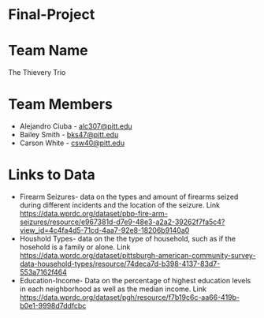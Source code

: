 # Final-Project
# Team Name
The Thievery Trio
# Team Members
* Alejandro Ciuba - alc307@pitt.edu 
* Bailey Smith - bks47@pitt.edu 
* Carson White - csw40@pitt.edu
# Links to Data
* Firearm Seizures- data on the types and amount of firearms seized during different incidents and the location of the seizure. Link https://data.wprdc.org/dataset/pbp-fire-arm-seizures/resource/e967381d-d7e9-48e3-a2a2-39262f7fa5c4?view_id=4c4fa4d5-71cd-4aa7-92e8-18206b9140a0
* Houshold Types- data on the the type of household, such as if the hosehold is a family or alone. Link https://data.wprdc.org/dataset/pittsburgh-american-community-survey-data-household-types/resource/74deca7d-b398-4137-83d7-553a7162f464
* Education-Income- Data on the percentage of highest education levels in each neighborhood as well as the median income. Link https://data.wprdc.org/dataset/pgh/resource/f7b19c6c-aa66-419b-b0e1-9998d7ddfcbc
